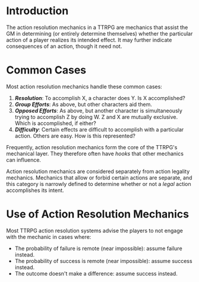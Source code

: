 # Introduction
The action resolution mechanics in a TTRPG are mechanics that assist the GM in determining (or
entirely determine themselves) whether the particular action of a player realizes its intended
effect. It may further indicate consequences of an action, though it need not.

# Common Cases
Most action resolution mechanics handle these common cases:
1. ***Resolution***: To accomplish X, a character does Y. Is X accomplished?
2. ***Group Efforts***: As above, but other characters aid them.
3. ***Opposed Efforts***: As above, but another character is simultaneously trying to accomplish Z by
   doing W. Z and X are mutually exclusive. Which is accomplished, if either?
4. ***Difficulty***: Certain effects are difficult to accomplish with a particular action. Others are
   easy. How is this represented?

Frequently, action resolution mechanics form the core of the TTRPG's mechanical layer. They
therefore often have *hooks* that other mechanics can influence.

Action resolution mechanics are considered separately from action legality mechanics. Mechanics that
allow or forbid certain actions are separate, and this category is narrowly defined to determine
whether or not a *legal* action accomplishes its intent.

# Use of Action Resolution Mechanics
Most TTRPG action resolution systems advise the players to not engage with the mechanic in cases
where:
 * The probability of failure is remote (near impossible): assume failure instead.
 * The probability of success is remote (near impossible): assume success instead.
 * The outcome doesn't make a difference: assume success instead.
